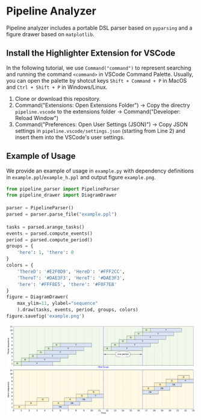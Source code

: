 # Pipeline Analyzer

Pipeline analyzer includes a portable DSL parser based on `pyparsing` and a figure drawer based on `matplotlib`.

## Install the Highlighter Extension for VSCode

In the following tutorial, we use `Command("command")` to represent searching and running the command `<command>` in VSCode Command Palette. Usually, you can open the palette by shotcut keys `Shift + Command + P` in MacOS and `Ctrl + Shift + P` in Windows/Linux.
1. Clone or download this repository.
2. Command("Extensions: Open Extensions Folder") -> Copy the directry `pipeline.vscode` to the extensions folder -> Command("Developer: Reload Window")
3. Command("Preferences: Open User Settings (JSON)") -> Copy JSON settings in `pipeline.vscode/settings.json` (starting from Line 2) and insert them into the VSCode's user settings.

## Example of Usage

We provide an example of usage in `example.py` with dependency definitions in `example.ppl`/`example_h.ppl` and output figure `example.png`.

```python
from pipeline_parser import PipelineParser
from pipeline_drawer import DiagramDrawer

parser = PipelineParser()
parsed = parser.parse_file("example.ppl")

tasks = parsed.arange_tasks()
events = parsed.compute_events()
period = parsed.compute_period()
groups = {
    'here': 1, 'there': 0
}
colors = {
    'ThereD': '#E2F0D9', 'HereD': '#FFF2CC',
    'ThereT': '#DAE3F3', 'HereT': '#DAE3F3',
    'here': '#FFF8E5', 'there': '#F0F7EB'
} 
figure = DiagramDrawer(
    max_ylim=11, ylabel="sequence"
    ).draw(tasks, events, period, groups, colors)
figure.savefig('example.png')
```

![](./example.png)